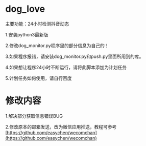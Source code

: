 # dog_love
主要功能：24小时检测抖音动态

1.安装python3最新版  

2.修改dog_monitor.py程序里的部分信息为自己的！ 

3.如果程序报错，请安装dog_monitor.py和push.py里面所用到的库。  

4.如果想让程序24小时不断运行，请将此脚本添加为计划任务  

5.计划任务如何使用，请自行百度

# 修改内容

1.解决部分获取信息错误BUG

2.修改原本的邮箱发送，改为微信应用推送，教程可参考[https://github.com/easychen/wecomchan](https://github.com/easychen/wecomchan)

